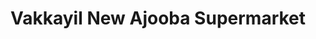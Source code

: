 ---
title: "Vakkayil New Ajooba Supermarket"
url: /kochi/vakkayil-new-ajooba-supermarket/
shop: supermarket
---